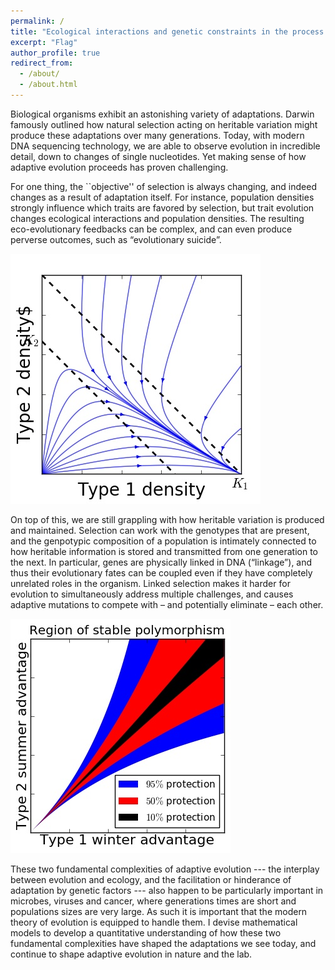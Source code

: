 ```yaml
---
permalink: /
title: "Ecological interactions and genetic constraints in the process of adaptive evolution"
excerpt: "Flag"
author_profile: true
redirect_from: 
  - /about/
  - /about.html
---
```


Biological organisms exhibit an astonishing variety of adaptations. Darwin famously outlined how natural selection acting on heritable variation might produce these adaptations over many generations. Today, with modern DNA sequencing technology, we are able to observe evolution in incredible detail, down to changes of single nucleotides. Yet making sense of how adaptive evolution proceeds has proven challenging. 

For one thing, the ``objective'' of selection is always changing, and indeed changes as a result of adaptation itself. For instance, population densities strongly influence which traits are favored by selection, but trait evolution changes ecological interactions and population densities. The resulting eco-evolutionary feedbacks can be complex, and can even produce perverse outcomes, such as “evolutionary suicide”.

![Title text](/images/Kplot.jpg)

On top of this, we are still grappling with how heritable variation is produced and maintained. Selection can work with the genotypes that are present, and the genpotypic composition of a population is intimately connected to how heritable information is stored and transmitted from one generation to the next. In particular, genes are physically linked in DNA (“linkage”), and thus their evolutionary fates can be coupled even if they have completely unrelated roles in the organism. Linked selection makes it harder for evolution to simultaneously address multiple challenges, and causes adaptive mutations to compete with – and potentially eliminate – each other.

![Title text](/images/coex.jpg)

These two fundamental complexities of adaptive evolution --- the interplay between evolution and ecology, and the facilitation or hinderance of adaptation by genetic factors --- also happen to be particularly important in microbes, viruses and cancer, where generations times are short and populations sizes are very large. As such it is important that the modern theory of evolution is equipped to handle them. I devise mathematical models to develop a quantitative understanding of how these two fundamental complexities have shaped the adaptations we see today, and continue to shape adaptive evolution in nature and the lab. 




 
































